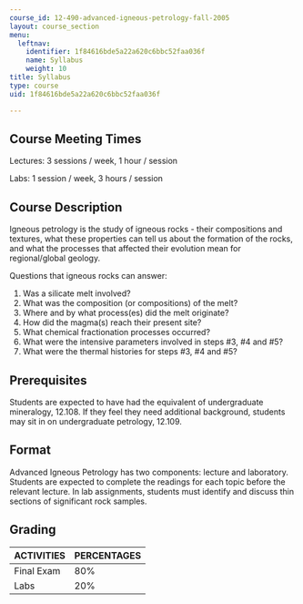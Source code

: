 ```yaml
---
course_id: 12-490-advanced-igneous-petrology-fall-2005
layout: course_section
menu:
  leftnav:
    identifier: 1f84616bde5a22a620c6bbc52faa036f
    name: Syllabus
    weight: 10
title: Syllabus
type: course
uid: 1f84616bde5a22a620c6bbc52faa036f

---
```


Course Meeting Times
--------------------

Lectures: 3 sessions / week, 1 hour / session

Labs: 1 session / week, 3 hours / session

Course Description
------------------

Igneous petrology is the study of igneous rocks - their compositions and textures, what these properties can tell us about the formation of the rocks, and what the processes that affected their evolution mean for regional/global geology.

Questions that igneous rocks can answer:

1.  Was a silicate melt involved?
2.  What was the composition (or compositions) of the melt?
3.  Where and by what process(es) did the melt originate?
4.  How did the magma(s) reach their present site?
5.  What chemical fractionation processes occurred?
6.  What were the intensive parameters involved in steps #3, #4 and #5?
7.  What were the thermal histories for steps #3, #4 and #5?

Prerequisites
-------------

Students are expected to have had the equivalent of undergraduate mineralogy, 12.108. If they feel they need additional background, students may sit in on undergraduate petrology, 12.109.

Format
------

Advanced Igneous Petrology has two components: lecture and laboratory. Students are expected to complete the readings for each topic before the relevant lecture. In lab assignments, students must identify and discuss thin sections of significant rock samples.

Grading
-------

| ACTIVITIES | PERCENTAGES |
| --- | --- |
| Final Exam | 80% |
| Labs | 20%